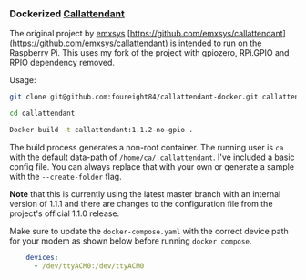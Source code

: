 ### Dockerized [Callattendant](https://github.com/emxsys/callattendant)
The original project by [emxsys](https://github.com/emxsys) [https://github.com/emxsys/callattendant](https://github.com/emxsys/callattendant) is intended to run on the Raspberry Pi. This uses my fork of the project with gpiozero, RPi.GPIO and RPIO dependency removed.

Usage:
```bash
git clone git@github.com:foureight84/callattendant-docker.git callattendant

cd callattendant

Docker build -t callattendant:1.1.2-no-gpio .
```

The build process generates a non-root container. The running user is `ca` with the default data-path of `/home/ca/.callattendant`. I've included a basic config file. You can always replace that with your own or generate a sample with the `--create-folder` flag.

**Note** that this is currently using the latest master branch with an internal version of 1.1.1 and there are changes to the configuration file from the project's official 1.1.0 release.

Make sure to update the `docker-compose.yaml` with the correct device path for your modem as shown below before running `docker compose`.

```yaml
    devices:
      - /dev/ttyACM0:/dev/ttyACM0
```
